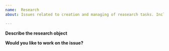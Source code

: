 ```yaml
---
name:  Research
about: Issues related to creation and managing of reasearch tasks. Includes background, goal, and methodology.

---
```


**Describe the research object**

<!--Please state here specifics of what you want to do.-->

**Would you like to work on the issue?**

<!--Please state if this issue should be assigned to you or who you think could help to solve this issue.-->